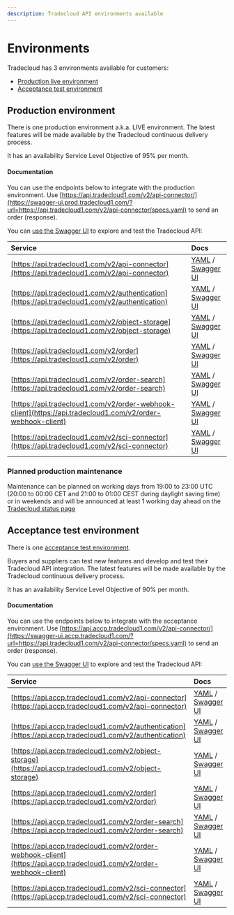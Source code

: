 ```yaml
---
description: Tradecloud API environments available
---
```


# Environments

Tradecloud has 3 environments available for customers:

* [Production live environment](environments.md#production-environment)
* [Acceptance test environment](environments.md#acceptance-test-environment)

## Production environment

There is one production environment a.k.a. LIVE environment. The latest features will be made available by the Tradecloud continuous delivery process.

It has an availability Service Level Objective of 95% per month.

#### Documentation

You can use the endpoints below to integrate with the production environment. Use [https://api.tradecloud1.com/v2/api-connector/](https://swagger-ui.prod.tradecloud1.com/?url=https://api.tradecloud1.com/v2/api-connector/specs.yaml) to send an order \(response\).

You can [use the Swagger UI](tools/swagger-ui.md) to explore and test the Tradecloud API:

| Service | Docs |
| :--- | :--- |
| [https://api.tradecloud1.com/v2/api-connector](https://api.tradecloud1.com/v2/api-connector) | [YAML](https://api.tradecloud1.com/v2/api-connector/specs.yaml) / [Swagger UI](https://swagger-ui.prod.tradecloud1.com/?url=https://api.tradecloud1.com/v2/api-connector/specs.yaml) |
| [https://api.tradecloud1.com/v2/authentication](https://api.tradecloud1.com/v2/authentication) | [YAML](https://api.tradecloud1.com/v2/authentication/specs.yaml) / [Swagger UI](https://swagger-ui.prod.tradecloud1.com/?url=https://api.tradecloud1.com/v2/authentication/specs.yaml) |
| [https://api.tradecloud1.com/v2/object-storage](https://api.tradecloud1.com/v2/object-storage) | [YAML](https://api.tradecloud1.com/v2/object-storage/specs.yaml) / [Swagger UI](https://swagger-ui.prod.tradecloud1.com/?url=https://api.tradecloud1.com/v2/object-storage/specs.yaml) |
| [https://api.tradecloud1.com/v2/order](https://api.tradecloud1.com/v2/order) | [YAML](https://api.tradecloud1.com/v2/order/specs.yaml) / [Swagger UI](https://swagger-ui.prod.tradecloud1.com/?url=https://api.tradecloud1.com/v2/order/specs.yaml) |
| [https://api.tradecloud1.com/v2/order-search](https://api.tradecloud1.com/v2/order-search) | [YAML](https://api.tradecloud1.com/v2/order-search/specs.yaml) / [Swagger UI](https://swagger-ui.prod.tradecloud1.com/?url=https://api.tradecloud1.com/v2/order-search/specs.yaml) |
| [https://api.tradecloud1.com/v2/order-webhook-client](https://api.tradecloud1.com/v2/order-webhook-client) | [YAML](https://api.tradecloud1.com/v2/order-webhook-client/specs.yaml) / [Swagger UI](https://swagger-ui.prod.tradecloud1.com/?url=https://api.tradecloud1.com/v2/order-webhook-client/specs.yaml) |
| [https://api.tradecloud1.com/v2/sci-connector](https://api.tradecloud1.com/v2/sci-connector) | [YAML](https://api.tradecloud1.com/v2/sci-connector/specs.yaml) / [Swagger UI](https://swagger-ui.prod.tradecloud1.com/?url=https://api.tradecloud1.com/v2/sci-connector/specs.yaml) |

### Planned production maintenance

Maintenance can be planned on working days from 19:00 to 23:00 UTC \(20:00 to 00:00 CET and 21:00 to 01:00 CEST during daylight saving time\) or in weekends and will be announced at least 1 working day ahead on the [Tradecloud status page](http://status.tradecloud1.com)

## Acceptance test environment

There is one [acceptance test environment](https://api.accp.tradecloud1.com).

Buyers and suppliers can test new features and develop and test their Tradecloud API integration. The latest features will be made available by the Tradecloud continuous delivery process.

It has an availability Service Level Objective of 90% per month.

#### Documentation

You can use the endpoints below to integrate with the acceptance environment. Use [https://api.accp.tradecloud1.com/v2/api-connector/](https://swagger-ui.accp.tradecloud1.com/?url=https://api.tradecloud1.com/v2/api-connector/specs.yaml) to send an order \(response\).

You can [use the Swagger UI](tools/swagger-ui.md) to explore and test the Tradecloud API:

| Service | Docs |
| :--- | :--- |
| [https://api.accp.tradecloud1.com/v2/api-connector](https://api.accp.tradecloud1.com/v2/api-connector) | [YAML](https://api.accp.tradecloud1.com/v2/api-connector/specs.yaml) / [Swagger UI](https://swagger-ui.accp.tradecloud1.com/?url=https://api.accp.tradecloud1.com/v2/api-connector/specs.yaml) |
| [https://api.accp.tradecloud1.com/v2/authentication](https://api.accp.tradecloud1.com/v2/authentication) | [YAML](https://api.accp.tradecloud1.com/v2/authentication/specs.yaml) / [Swagger UI](https://swagger-ui.accp.tradecloud1.com/?url=https://api.accp.tradecloud1.com/v2/authentication/specs.yaml) |
| [https://api.accp.tradecloud1.com/v2/object-storage](https://api.accp.tradecloud1.com/v2/object-storage) | [YAML](https://api.accp.tradecloud1.com/v2/object-storage/specs.yaml) / [Swagger UI](https://swagger-ui.accp.tradecloud1.com/?url=https://api.accp.tradecloud1.com/v2/object-storage/specs.yaml) |
| [https://api.accp.tradecloud1.com/v2/order](https://api.accp.tradecloud1.com/v2/order) | [YAML](https://api.accp.tradecloud1.com/v2/order/specs.yaml) / [Swagger UI](https://swagger-ui.accp.tradecloud1.com/?url=https://api.accp.tradecloud1.com/v2/order/specs.yaml) |
| [https://api.accp.tradecloud1.com/v2/order-search](https://api.accp.tradecloud1.com/v2/order-search) | [YAML](https://api.accp.tradecloud1.com/v2/order-search/specs.yaml) / [Swagger UI](https://swagger-ui.accp.tradecloud1.com/?url=https://api.accp.tradecloud1.com/v2/order-search/specs.yaml) |
| [https://api.accp.tradecloud1.com/v2/order-webhook-client](https://api.accp.tradecloud1.com/v2/order-webhook-client) | [YAML](https://api.accp.tradecloud1.com/v2/order-webhook-client/specs.yaml) / [Swagger UI](https://swagger-ui.accp.tradecloud1.com/?url=https://api.accp.tradecloud1.com/v2/order-webhook-client/specs.yaml) |
| [https://api.accp.tradecloud1.com/v2/sci-connector](https://api.accp.tradecloud1.com/v2/sci-connector) | [YAML](https://api.accp.tradecloud1.com/v2/sci-connector/specs.yaml) / [Swagger UI](https://swagger-ui.accp.tradecloud1.com/?url=https://api.accp.tradecloud1.com/v2/sci-connector/specs.yaml) |
